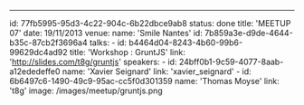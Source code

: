 ---
id: 77fb5995-95d3-4c22-904c-6b22dbce9ab8
status: done
title: 'MEETUP 07'
date: 19/11/2013
venue:
    name: 'Smile Nantes'
    id: 7b859a3e-d9de-4644-b35c-87cb2f3696a4
talks:
    -
        id: b4464d04-8243-4b60-99b6-99629dc4ad92
        title: 'Workshop : GruntJS'
        link: 'http://slides.com/t8g/gruntjs'
        speakers:
            -
                id: 24bff0b1-9c59-4077-8aab-a12ededeffe0
                name: 'Xavier Seignard'
                link: 'xavier_seignard'
            -
                id: 6b6497c6-1490-49c9-95ac-cc5f0d301359
                name: 'Thomas Moyse'
                link: 't8g'
image: /images/meetup/gruntjs.png
